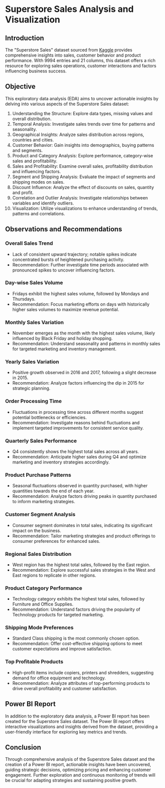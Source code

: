 # Superstore Sales Analysis and Visualization

## Introduction

The "Superstore Sales" dataset sourced from [Kaggle](https://www.kaggle.com/datasets/vivek468/superstore-dataset-final) provides comprehensive insights into sales, customer behavior and product performance. With 9994 entries and 21 columns, this dataset offers a rich resource for exploring sales operations, customer interactions and factors influencing business success.

## Objective

This exploratory data analysis (EDA) aims to uncover actionable insights by delving into various aspects of the Superstore Sales dataset:

1. Understanding the Structure: Explore data types, missing values and overall distribution.
2. Temporal Analysis: Investigate sales trends over time for patterns and seasonality.
3. Geographical Insights: Analyze sales distribution across regions, countries and cities.
4. Customer Behavior: Gain insights into demographics, buying patterns and segments.
5. Product and Category Analysis: Explore performance, category-wise sales and profitability.
6. Sales and Profitability: Examine overall sales, profitability distribution and influencing factors.
7. Segment and Shipping Analysis: Evaluate the impact of segments and shipping modes on sales.
8. Discount Influence: Analyze the effect of discounts on sales, quantity and profit.
9. Correlation and Outlier Analysis: Investigate relationships between variables and identify outliers.
10. Visualization: Utilize visualizations to enhance understanding of trends, patterns and correlations.

## Observations and Recommendations

### Overall Sales Trend
- Lack of consistent upward trajectory; notable spikes indicate concentrated bursts of heightened purchasing activity.
- Recommendation: Further investigate time periods associated with pronounced spikes to uncover influencing factors.

### Day-wise Sales Volume
- Fridays exhibit the highest sales volume, followed by Mondays and Thursdays.
- Recommendation: Focus marketing efforts on days with historically higher sales volumes to maximize revenue potential.

### Monthly Sales Variation
- November emerges as the month with the highest sales volume, likely influenced by Black Friday and holiday shopping.
- Recommendation: Understand seasonality and patterns in monthly sales for targeted marketing and inventory management.

### Yearly Sales Variation
- Positive growth observed in 2016 and 2017, following a slight decrease in 2015.
- Recommendation: Analyze factors influencing the dip in 2015 for strategic planning.

### Order Processing Time
- Fluctuations in processing time across different months suggest potential bottlenecks or efficiencies.
- Recommendation: Investigate reasons behind fluctuations and implement targeted improvements for consistent service quality.

### Quarterly Sales Performance
- Q4 consistently shows the highest total sales across all years.
- Recommendation: Anticipate higher sales during Q4 and optimize marketing and inventory strategies accordingly.

### Product Purchase Patterns
- Seasonal fluctuations observed in quantity purchased, with higher quantities towards the end of each year.
- Recommendation: Analyze factors driving peaks in quantity purchased to inform marketing strategies.

### Customer Segment Analysis
- Consumer segment dominates in total sales, indicating its significant impact on the business.
- Recommendation: Tailor marketing strategies and product offerings to consumer preferences for enhanced sales.

### Regional Sales Distribution
- West region has the highest total sales, followed by the East region.
- Recommendation: Explore successful sales strategies in the West and East regions to replicate in other regions.

### Product Category Performance
- Technology category exhibits the highest total sales, followed by Furniture and Office Supplies.
- Recommendation: Understand factors driving the popularity of Technology products for targeted marketing.

### Shipping Mode Preferences
- Standard Class shipping is the most commonly chosen option.
- Recommendation: Offer cost-effective shipping options to meet customer expectations and improve satisfaction.

### Top Profitable Products
- High-profit items include copiers, printers and shredders, suggesting demand for office equipment and technology.
- Recommendation: Analyze attributes of top-performing products to drive overall profitability and customer satisfaction.

## Power BI Report

In addition to the exploratory data analysis, a Power BI report has been created for the Superstore Sales dataset. The Power BI report offers interactive visualizations and insights derived from the dataset, providing a user-friendly interface for exploring key metrics and trends.

## Conclusion

Through comprehensive analysis of the Superstore Sales dataset and the creation of a Power BI report, actionable insights have been uncovered, guiding strategic decisions, optimizing pricing and enhancing customer engagement. Further exploration and continuous monitoring of trends will be crucial for adapting strategies and sustaining positive growth.
